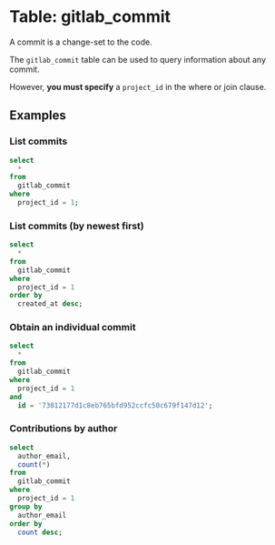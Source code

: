 # Table: gitlab_commit

A commit is a change-set to the code.

The `gitlab_commit` table can be used to query information about any commit.

However, **you must specify** a `project_id` in the where or join clause.

## Examples

### List commits

```sql
select
  *
from
  gitlab_commit
where
  project_id = 1;
```

### List commits (by newest first)

```sql
select
  *
from
  gitlab_commit
where
  project_id = 1
order by
  created_at desc;
```

### Obtain an individual commit

```sql
select
  *
from
  gitlab_commit
where
  project_id = 1
and
  id = '73012177d1c8eb765bfd952ccfc50c679f147d12';
```

### Contributions by author

```sql
select
  author_email,
  count(*)
from
  gitlab_commit
where
  project_id = 1
group by
  author_email
order by
  count desc;
```